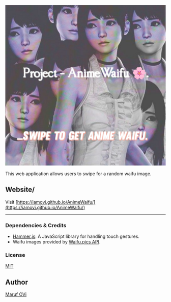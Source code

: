 ![Random Waifu Image Generator](assets/waifu-preview.jpg)

This web application allows users to swipe for a random waifu image.

## Website/
Visit [https://iamovi.github.io/AnimeWaifu/](https://iamovi.github.io/AnimeWaifu/)

---

### Dependencies & Credits

- [Hammer.js](https://hammerjs.github.io/): A JavaScript library for handling touch gestures.
- Waifu images provided by [Waifu.pics API](https://waifu.pics/).


### License

[MIT](LICENSE)

## Author

[Maruf OVi](https://oviportfo.netlify.app/)
